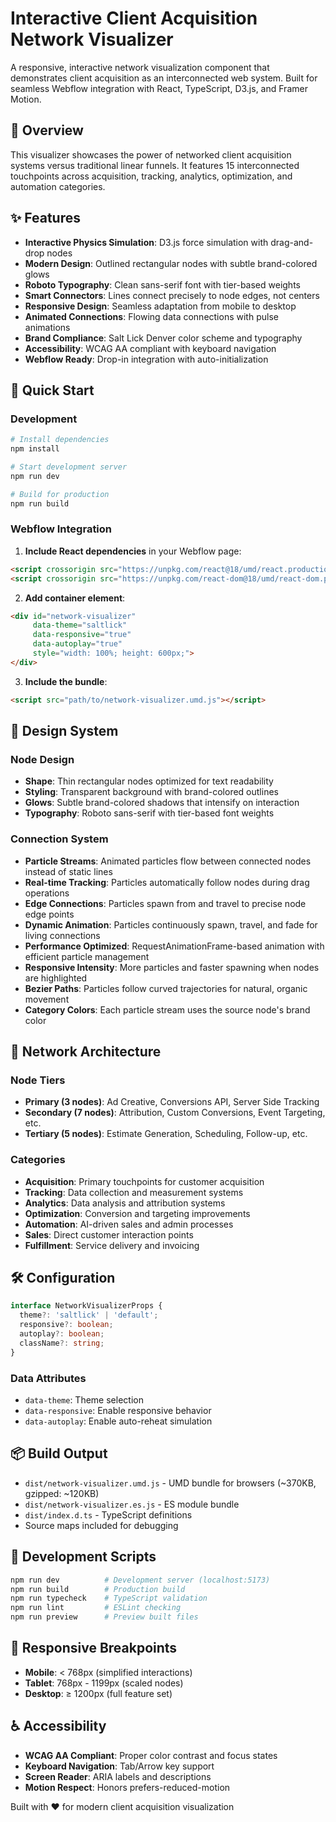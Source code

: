 # Interactive Client Acquisition Network Visualizer

A responsive, interactive network visualization component that demonstrates client acquisition as an interconnected web system. Built for seamless Webflow integration with React, TypeScript, D3.js, and Framer Motion.

## 🎯 Overview

This visualizer showcases the power of networked client acquisition systems versus traditional linear funnels. It features 15 interconnected touchpoints across acquisition, tracking, analytics, optimization, and automation categories.

## ✨ Features

- **Interactive Physics Simulation**: D3.js force simulation with drag-and-drop nodes
- **Modern Design**: Outlined rectangular nodes with subtle brand-colored glows
- **Roboto Typography**: Clean sans-serif font with tier-based weights
- **Smart Connectors**: Lines connect precisely to node edges, not centers
- **Responsive Design**: Seamless adaptation from mobile to desktop
- **Animated Connections**: Flowing data connections with pulse animations
- **Brand Compliance**: Salt Lick Denver color scheme and typography
- **Accessibility**: WCAG AA compliant with keyboard navigation
- **Webflow Ready**: Drop-in integration with auto-initialization

## 🚀 Quick Start

### Development

```bash
# Install dependencies
npm install

# Start development server
npm run dev

# Build for production
npm run build
```

### Webflow Integration

1. **Include React dependencies** in your Webflow page:
```html
<script crossorigin src="https://unpkg.com/react@18/umd/react.production.min.js"></script>
<script crossorigin src="https://unpkg.com/react-dom@18/umd/react-dom.production.min.js"></script>
```

2. **Add container element**:
```html
<div id="network-visualizer" 
     data-theme="saltlick" 
     data-responsive="true" 
     data-autoplay="true"
     style="width: 100%; height: 600px;">
</div>
```

3. **Include the bundle**:
```html
<script src="path/to/network-visualizer.umd.js"></script>
```

## 🎨 Design System

### Node Design
- **Shape**: Thin rectangular nodes optimized for text readability
- **Styling**: Transparent background with brand-colored outlines
- **Glows**: Subtle brand-colored shadows that intensify on interaction
- **Typography**: Roboto sans-serif with tier-based font weights

### Connection System
- **Particle Streams**: Animated particles flow between connected nodes instead of static lines
- **Real-time Tracking**: Particles automatically follow nodes during drag operations
- **Edge Connections**: Particles spawn from and travel to precise node edge points
- **Dynamic Animation**: Particles continuously spawn, travel, and fade for living connections
- **Performance Optimized**: RequestAnimationFrame-based animation with efficient particle management
- **Responsive Intensity**: More particles and faster spawning when nodes are highlighted
- **Bezier Paths**: Particles follow curved trajectories for natural, organic movement
- **Category Colors**: Each particle stream uses the source node's brand color

## 🎨 Network Architecture

### Node Tiers
- **Primary (3 nodes)**: Ad Creative, Conversions API, Server Side Tracking
- **Secondary (7 nodes)**: Attribution, Custom Conversions, Event Targeting, etc.
- **Tertiary (5 nodes)**: Estimate Generation, Scheduling, Follow-up, etc.

### Categories
- **Acquisition**: Primary touchpoints for customer acquisition
- **Tracking**: Data collection and measurement systems  
- **Analytics**: Data analysis and attribution systems
- **Optimization**: Conversion and targeting improvements
- **Automation**: AI-driven sales and admin processes
- **Sales**: Direct customer interaction points
- **Fulfillment**: Service delivery and invoicing

## 🛠️ Configuration

```typescript
interface NetworkVisualizerProps {
  theme?: 'saltlick' | 'default';
  responsive?: boolean;
  autoplay?: boolean;
  className?: string;
}
```

### Data Attributes
- `data-theme`: Theme selection
- `data-responsive`: Enable responsive behavior
- `data-autoplay`: Enable auto-reheat simulation

## 📦 Build Output

- `dist/network-visualizer.umd.js` - UMD bundle for browsers (~370KB, gzipped: ~120KB)
- `dist/network-visualizer.es.js` - ES module bundle
- `dist/index.d.ts` - TypeScript definitions
- Source maps included for debugging

## 🔧 Development Scripts

```bash
npm run dev          # Development server (localhost:5173)
npm run build        # Production build
npm run typecheck    # TypeScript validation
npm run lint         # ESLint checking
npm run preview      # Preview built files
```

## 📱 Responsive Breakpoints

- **Mobile**: < 768px (simplified interactions)
- **Tablet**: 768px - 1199px (scaled nodes)  
- **Desktop**: ≥ 1200px (full feature set)

## ♿ Accessibility

- **WCAG AA Compliant**: Proper color contrast and focus states
- **Keyboard Navigation**: Tab/Arrow key support
- **Screen Reader**: ARIA labels and descriptions
- **Motion Respect**: Honors prefers-reduced-motion

Built with ❤️ for modern client acquisition visualization
